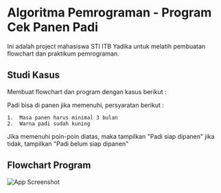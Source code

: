 
# Algoritma Pemrograman - Program Cek Panen Padi

Ini adalah project mahasiswa STI ITB Yadika untuk melatih pembuatan flowchart dan praktikum pemrograman.




## Studi Kasus

Membuat flowchart dan program dengan kasus berikut :

Padi bisa di panen jika memenuhi, persyaratan berikut :

    1.  Masa panen harus minimal 3 bulan 
    2.  Warna padi sudah kuning 

Jika memenuhi poin-poin diatas, maka tampilkan "Padi siap dipanen"
jika tidak, tampilkan "Padi belum siap dipanen"

## Flowchart Program

![App Screenshot](https://raw.githubusercontent.com/tado3002/algoritma-pemrograman-panen-padi/refs/heads/main/panen-padi.webp)

